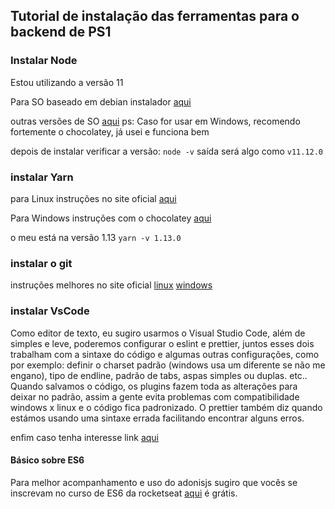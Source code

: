 ## Tutorial de instalação das ferramentas para o backend de PS1

### Instalar Node

Estou utilizando a versão 11

Para SO baseado em debian instalador [aqui](https://github.com/nodesource/distributions)

outras versões de SO [aqui](https://nodejs.org/en/download/package-manager)
ps: Caso for usar em Windows, recomendo fortemente o chocolatey, já usei e funciona bem

depois de instalar verificar a versão:
`node -v`
saída será algo como `v11.12.0`

### instalar Yarn

para Linux instruções no site oficial [aqui](https://yarnpkg.com/pt-BR/docs/install#debian-stable)

Para Windows instruções com o chocolatey [aqui](https://chocolatey.org/packages/yarn)

o meu está na versão 1.13
`yarn -v 1.13.0`

### instalar o git

instruções melhores no site oficial [linux](https://git-scm.com/download/linux) [windows](https://git-scm.com/download/win)

### instalar VsCode

Como editor de texto, eu sugiro usarmos o Visual Studio Code, além de simples e leve, poderemos configurar o eslint e prettier, juntos esses dois trabalham com a sintaxe do código e algumas outras configurações, como por exemplo: definir o charset padrão (windows usa um diferente se não me engano), tipo de endline, padrão de tabs, aspas simples ou duplas. etc.. Quando salvamos o código, os plugins fazem toda as alterações para deixar no padrão, assim a gente evita problemas com compatibilidade windows x linux e o código fica padronizado. O prettier também diz quando estámos usando uma sintaxe errada facilitando encontrar alguns erros.

enfim caso tenha interesse link [aqui](https://code.visualstudio.com/)

#### Básico sobre ES6

Para melhor acompanhamento e uso do adonisjs sugiro que vocês se inscrevam no curso de ES6 da rocketseat [aqui](https://rocketseat.com.br/starter) é grátis.
